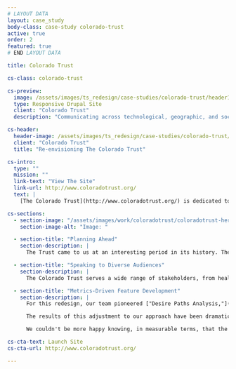 ```yaml
---
# LAYOUT DATA
layout: case_study
body-class: case-study colorado-trust
active: true
order: 2
featured: true
# END LAYOUT DATA

title: Colorado Trust

cs-class: colorado-trust

cs-preview:
  image: /assets/images/ts_redesign/case-studies/colorado-trust/header1.jpg
  type: Responsive Drupal Site
  client: "Colorado Trust"
  description: "Communicating across technological, geographic, and socioeconomic divides to advance opportunities for every Coloradan to be healthy."

cs-header:
  header-image: /assets/images/ts_redesign/case-studies/colorado-trust/header1.jpg
  client: "Colorado Trust"
  title: "Re-envisioning The Colorado Trust"

cs-intro:
  type: ""
  mission: ""
  link-text: "View The Site"
  link-url: http://www.coloradotrust.org/
  text: |
    [The Colorado Trust](http://www.coloradotrust.org/) is dedicated to ending health inequalities that affect racial, ethnic, low-income, and other vulnerable populations. The Trust came to us looking to communicate more effectively across geographic, socioeconomic, and technological divides.

cs-sections:
  - section-image: "/assets/images/work/coloradotrust/coloradotrust-hero.jpg"
    section-image-alt: "Image: "

  - section-title: "Planning Ahead"
    section-description: |
      The Trust came to us at an interesting period in its history. They were just kicking off an innovative, and fundamental, change in their funding model and organizational structure. Consequently, we needed to pay close attention in thinking through information architecture to make sure that we were _future proofing_ the new website.

  - section-title: "Speaking to Diverse Audiences"
    section-description: |
      The Colorado Trust serves a wide range of stakeholders, from health care policy experts in Denver to grassroots community organizers in small mountain towns on the Western Slope. In designing the site, we had to find the right balance of open, inviting content layouts that would attract new audiences with the robust search interface that policy researchers need.

  - section-title: "Metrics-Driven Feature Development"
    section-description: |
      For this redesign, our team pioneered ["Desire Paths Analysis,"](/blog/category/desire-paths/) as part of a larger rethinking of how we approach requirements gathering and discovery. In 2014, we shifted our discovery process to focus on __measurement__ with the mantra: "If you can't measure the impact of changing something on your website, don't do it."

      The results of this adjustment to our approach have been dramatic, and overwhelmingly positive in the case of this website redesign. In the months following The Colorado Trust's website relaunch, overall page views on the site increased by 53% over the same period the previous year. The site's bounce rate dropped by 11%, and the duration of site visits increased by 76%. The results of this redesign were even more stunning with respect to mobile traffic, where session duration increased by 111%.

      We couldn't be more happy knowing, in measurable terms, that the UX improvements we suggested for the site have had such an impact. Of course, the fact that we were able to drop the average page load time by 41% has helped the site as well. Overall, we are incredibly proud of our team's collaboration on this project with the Trust's communications team. We encourage you to experience [The Colorado Trust's new site](http://www.coloradotrust.org) for yourself.

cs-cta-text: Launch Site
cs-cta-url: http://www.coloradotrust.org/

---
```

